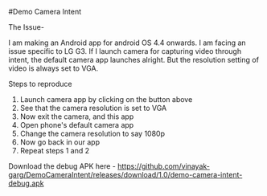 #Demo Camera Intent

The Issue-

I am making an Android app for android OS 4.4 onwards. I am facing an issue specific to LG G3.
If I launch camera for capturing video through intent, the default camera app launches alright.
But the resolution setting of video is always set to VGA.

Steps to reproduce

1. Launch camera app by clicking on the button above
2. See that the camera resolution is set to VGA
3. Now exit the camera, and this app
4. Open phone's default camera app
5. Change the camera resolution to say 1080p
6. Now go back in our app
7. Repeat steps 1 and 2

Download the debug APK here - https://github.com/vinayak-garg/DemoCameraIntent/releases/download/1.0/demo-camera-intent-debug.apk